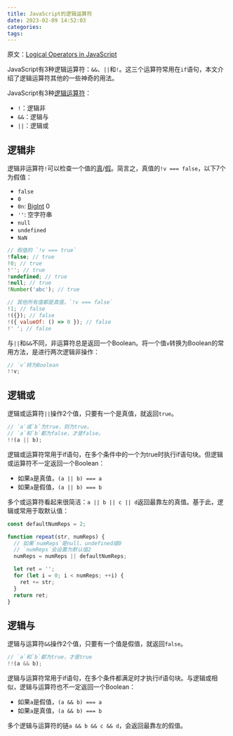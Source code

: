 ```yaml
---
title: JavaScript的逻辑运算符
date: 2023-02-09 14:52:03
categories:
tags:
---
```


原文：[Logical Operators in JavaScript](https://masteringjs.io/tutorials/fundamentals/logical-operators)

JavaScript有3种逻辑运算符：`&&`、`||`和`!`。这三个运算符常用在`if`语句，本文介绍了逻辑运算符其他的一些神奇的用法。

<!-- more -->

JavaScript有3种[逻辑运算符](https://developer.mozilla.org/en-US/docs/Web/JavaScript/Reference/Operators/Logical_Operators)：

* `!`：逻辑非
* `&&`：逻辑与
* `||`：逻辑或

## 逻辑非

逻辑非运算符`!`可以检查一个值的[真](https://masteringjs.io/tutorials/fundamentals/truthy)/[假](https://masteringjs.io/tutorials/fundamentals/falsy)。简言之，真值的`!v === false`，以下7个为假值：

* `false`
* `0`
* `0n`: [BigInt](http://thecodebarbarian.com/an-overview-of-bigint-in-node-js.html) 0 
* `''`: 空字符串
* `null`
* `undefined`
* `NaN`

```javascript
// 假值的 `!v === true`
!false; // true
!0; // true
!''; // true
!undefined; // true
!null; // true
!Number('abc'); // true

// 其他所有值都是真值，`!v === false`
!1; // false
!({}); // false
!({ valueOf: () => 0 }); // false
!' '; // false
```

与`||`和`&&`不同，非运算符总是返回一个Boolean。将一个值`v`转换为Boolean的常用方法，是进行两次逻辑非操作：

```javascript
// `v`转为Boolean
!!v;
```

## 逻辑或

逻辑或运算符`||`操作2个值，只要有一个是真值，就返回`true`。

```javascript
// `a`或`b`为true，则为true。
// `a`和`b`都为false，才是false。
!!(a || b);
```

逻辑或运算符常用于if语句，在多个条件中的一个为true时执行if语句块。但逻辑或运算符不一定返回一个Boolean：

* 如果`a`是真值，`(a || b) === a`
* 如果`a`是假值，`(a || b) === b`

多个或运算符看起来很简洁：`a || b || c || d`返回最靠左的真值。基于此，逻辑或常用于取默认值：

```javascript
const defaultNumReps = 2;

function repeat(str, numReps) {
  // 如果`numReps`是null、undefined或0
  // `numReps`会设置为默认值2
  numReps = numReps || defaultNumReps;

  let ret = '';
  for (let i = 0; i < numReps; ++i) {
    ret += str;
  }
  return ret;
}
```

## 逻辑与

逻辑与运算符`&&`操作2个值，只要有一个值是假值，就返回`false`。

```javascript
// `a`和`b`都为true，才是true
!!(a && b);
```

逻辑与运算符常用于if语句，在多个条件都满足时才执行if语句块。与逻辑或相似，逻辑与运算符也不一定返回一个Boolean：

* 如果`a`是假值，`(a && b) === a`
* 如果`a`是真值，`(a && b) === b`

多个逻辑与运算符的链`a && b && c && d`，会返回最靠左的假值。